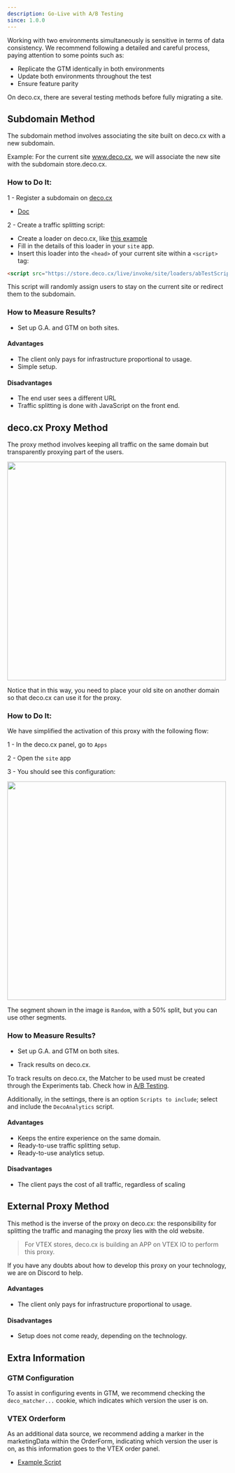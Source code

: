 ```yaml
---
description: Go-Live with A/B Testing
since: 1.0.0
---
```


Working with two environments simultaneously is sensitive in terms of data
consistency. We recommend following a detailed and careful process, paying
attention to some points such as:

- Replicate the GTM identically in both environments
- Update both environments throughout the test
- Ensure feature parity

On deco.cx, there are several testing methods before fully migrating a site.

## Subdomain Method

The subdomain method involves associating the site built on deco.cx with a new
subdomain.

Example: For the current site www.deco.cx, we will associate the new site with
the subdomain store.deco.cx.

### How to Do It:

1 - Register a subdomain on [deco.cx](https://deco.cx)

- [Doc](https://deco.cx/docs/en/getting-started/custom-domains/)

2 - Create a traffic splitting script:

- Create a loader on deco.cx, like
  [this example](https://gist.github.com/guitavano/aca72370b74081289d5d2b86143828e6)
- Fill in the details of this loader in your `site` app.
- Insert this loader into the `<head>` of your current site within a `<script>`
  tag:

```html
<script src="https://store.deco.cx/live/invoke/site/loaders/abTestScript.ts"></script>
```

This script will randomly assign users to stay on the current site or redirect
them to the subdomain.

### How to Measure Results?

- Set up G.A. and GTM on both sites.

#### Advantages

- The client only pays for infrastructure proportional to usage.
- Simple setup.

#### Disadvantages

- The end user sees a different URL
- Traffic splitting is done with JavaScript on the front end.

## deco.cx Proxy Method

The proxy method involves keeping all traffic on the same domain but
transparently proxying part of the users.

<img src="https://deco-sites-assets.s3.sa-east-1.amazonaws.com/starting/650953a6-0ae4-448d-b911-943565cf9094/Screenshot-2024-09-04-at-09.58.03.png" width="500">

Notice that in this way, you need to place your old site on another domain so
that deco.cx can use it for the proxy.

### How to Do It:

We have simplified the activation of this proxy with the following flow:

1 - In the deco.cx panel, go to `Apps`

2 - Open the `site` app

3 - You should see this configuration:

<img src="https://deco-sites-assets.s3.sa-east-1.amazonaws.com/starting/bdacf591-d141-44b5-b85c-3c4068c67c8a/Screenshot-2024-09-04-at-09.59.05.png" width="500">

The segment shown in the image is `Random`, with a 50% split, but you can use
other segments.

### How to Measure Results?

- Set up G.A. and GTM on both sites.

- Track results on deco.cx.

To track results on deco.cx, the Matcher to be used must be created through the
Experiments tab. Check how in
[A/B Testing](https://deco.cx/docs/en/developing-capabilities/apps/ab-test).

Additionally, in the settings, there is an option `Scripts to include`; select
and include the `DecoAnalytics` script.

#### Advantages

- Keeps the entire experience on the same domain.
- Ready-to-use traffic splitting setup.
- Ready-to-use analytics setup.

#### Disadvantages

- The client pays the cost of all traffic, regardless of scaling

## External Proxy Method

This method is the inverse of the proxy on deco.cx: the responsibility for
splitting the traffic and managing the proxy lies with the old website.

> For VTEX stores, deco.cx is building an APP on VTEX IO to perform this proxy.

If you have any doubts about how to develop this proxy on your technology, we
are on Discord to help.

#### Advantages

- The client only pays for infrastructure proportional to usage.

#### Disadvantages

- Setup does not come ready, depending on the technology.

## Extra Information

### GTM Configuration

To assist in configuring events in GTM, we recommend checking the
`deco_matcher...` cookie, which indicates which version the user is on.

### VTEX Orderform

As an additional data source, we recommend adding a marker in the marketingData
within the OrderForm, indicating which version the user is on, as this
information goes to the VTEX order panel.

- [Example Script](https://gist.github.com/guitavano/6de5f1068c85800b0702937b97c51ef2)
